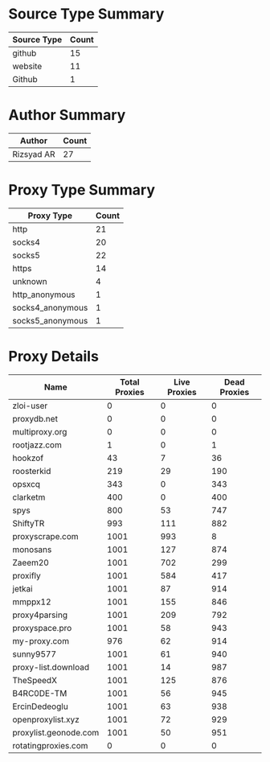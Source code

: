 # Source Type Summary

| Source Type | Count |
|-------------|-------|
| github | 15 |
| website | 11 |
| Github | 1 |


# Author Summary

| Author | Count |
|--------|-------|
| Rizsyad AR | 27 |


# Proxy Type Summary

| Proxy Type | Count |
|------------|-------|
| http | 21 |
| socks4 | 20 |
| socks5 | 22 |
| https | 14 |
| unknown | 4 |
| http_anonymous | 1 |
| socks4_anonymous | 1 |
| socks5_anonymous | 1 |


# Proxy Details

| Name | Total Proxies | Live Proxies | Dead Proxies |
|------|---------------|--------------|---------------|
| zloi-user | 0 | 0 | 0 |
| proxydb.net | 0 | 0 | 0 |
| multiproxy.org | 0 | 0 | 0 |
| rootjazz.com | 1 | 0 | 1 |
| hookzof | 43 | 7 | 36 |
| roosterkid | 219 | 29 | 190 |
| opsxcq | 343 | 0 | 343 |
| clarketm | 400 | 0 | 400 |
| spys | 800 | 53 | 747 |
| ShiftyTR | 993 | 111 | 882 |
| proxyscrape.com | 1001 | 993 | 8 |
| monosans | 1001 | 127 | 874 |
| Zaeem20 | 1001 | 702 | 299 |
| proxifly | 1001 | 584 | 417 |
| jetkai | 1001 | 87 | 914 |
| mmppx12 | 1001 | 155 | 846 |
| proxy4parsing | 1001 | 209 | 792 |
| proxyspace.pro | 1001 | 58 | 943 |
| my-proxy.com | 976 | 62 | 914 |
| sunny9577 | 1001 | 61 | 940 |
| proxy-list.download | 1001 | 14 | 987 |
| TheSpeedX | 1001 | 125 | 876 |
| B4RC0DE-TM | 1001 | 56 | 945 |
| ErcinDedeoglu | 1001 | 63 | 938 |
| openproxylist.xyz | 1001 | 72 | 929 |
| proxylist.geonode.com | 1001 | 50 | 951 |
| rotatingproxies.com | 0 | 0 | 0 |
